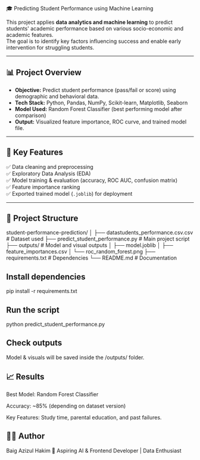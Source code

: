 🎓 Predicting Student Performance using Machine Learning

This project applies **data analytics and machine learning** to predict students' academic performance based on various socio-economic and academic features.  
The goal is to identify key factors influencing success and enable early intervention for struggling students.

---

## 📊 Project Overview

- **Objective:** Predict student performance (pass/fail or score) using demographic and behavioral data.  
- **Tech Stack:** Python, Pandas, NumPy, Scikit-learn, Matplotlib, Seaborn  
- **Model Used:** Random Forest Classifier (best performing model after comparison)  
- **Output:** Visualized feature importance, ROC curve, and trained model file.

---

## 🧠 Key Features

✅ Data cleaning and preprocessing  
✅ Exploratory Data Analysis (EDA)  
✅ Model training & evaluation (accuracy, ROC AUC, confusion matrix)  
✅ Feature importance ranking  
✅ Exported trained model (`.joblib`) for deployment  

---

## 📁 Project Structure

student-performance-prediction/
│
├── datastudents_performance.csv.csv # Dataset used
├── predict_student_performance.py # Main project script
├── outputs/ # Model and visual outputs
│ ├── model.joblib
│ ├── feature_importances.csv
│ └── roc_random_forest.png
├── requirements.txt # Dependencies
└── README.md # Documentation

## Install dependencies

pip install -r requirements.txt


## Run the script

python predict_student_performance.py


## Check outputs

Model & visuals will be saved inside the /outputs/ folder.

## 📈 Results

Best Model: Random Forest Classifier

Accuracy: ~85% (depending on dataset version)

Key Features: Study time, parental education, and past failures.

## 👨‍💻 Author
Baig Azizul Hakim
📍 Aspiring AI & Frontend Developer | Data Enthusiast
